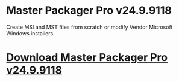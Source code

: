 # Master Packager Pro v24.9.9118

Create MSI and MST files from scratch or modify Vendor Microsoft Windows installers.

# [Download Master Packager Pro v24.9.9118](https://developer.team/misc-development/35152-master-packager-pro-v2499118.html)
